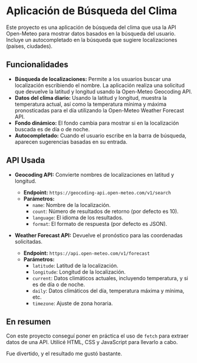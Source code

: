 # Aplicación de Búsqueda del Clima

Este proyecto es una aplicación de búsqueda del clima que usa la API Open-Meteo para mostrar datos basados en la búsqueda del usuario. Incluye un autocompletado en la búsqueda que sugiere localizaciones (países, ciudades).

## Funcionalidades

- **Búsqueda de localizaciones:** Permite a los usuarios buscar una localización escribiendo el nombre. La aplicación realiza una solicitud que devuelve la latitud y longitud usando la Open-Meteo Geocoding API.
- **Datos del clima diario:** Usando la latitud y longitud, muestra la temperatura actual, así como la temperatura mínima y máxima pronosticadas para el día utilizando la Open-Meteo Weather Forecast API.
- **Fondo dinámico:** El fondo cambia para mostrar si en la localización buscada es de día o de noche.
- **Autocompletado:** Cuando el usuario escribe en la barra de búsqueda, aparecen sugerencias basadas en su entrada.

## API Usada

- **Geocoding API:** Convierte nombres de localizaciones en latitud y longitud.
  - **Endpoint:** `https://geocoding-api.open-meteo.com/v1/search`
  - **Parámetros:**
    - `name`: Nombre de la localización.
    - `count`: Número de resultados de retorno (por defecto es 10).
    - `language`: El idioma de los resultados.
    - `format`: El formato de respuesta (por defecto es JSON).

- **Weather Forecast API:** Devuelve el pronóstico para las coordenadas solicitadas.
  - **Endpoint:** `https://api.open-meteo.com/v1/forecast`
  - **Parámetros:**
    - `latitude`: Latitud de la localización.
    - `longitude`: Longitud de la localización.
    - `current`: Datos climáticos actuales, incluyendo temperatura, y si es de día o de noche.
    - `daily`: Datos climáticos del día, temperatura máxima y mínima, etc.
    - `timezone`: Ajuste de zona horaria.

## En resumen

Con este proyecto conseguí poner en práctica el uso de `fetch` para extraer datos de una API. Utilicé HTML, CSS y JavaScript para llevarlo a cabo.

Fue divertido, y el resultado me gustó bastante.
